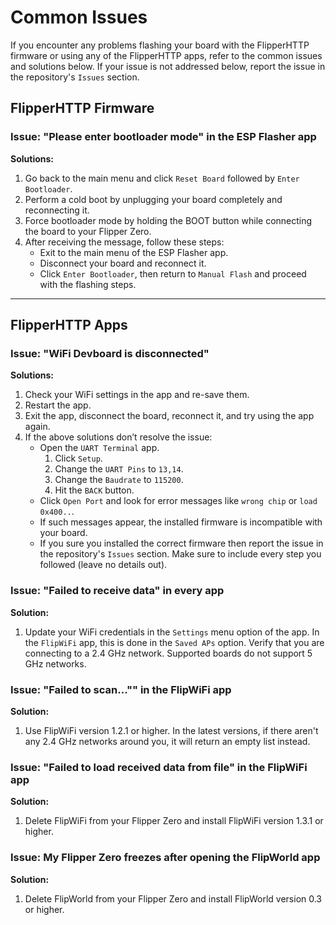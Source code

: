 # Common Issues
If you encounter any problems flashing your board with the FlipperHTTP firmware or using any of the FlipperHTTP apps, refer to the common issues and solutions below. If your issue is not addressed below, report the issue in the repository's `Issues` section.

## FlipperHTTP Firmware
### Issue: "Please enter bootloader mode" in the ESP Flasher app
**Solutions:**
1. Go back to the main menu and click `Reset Board` followed by `Enter Bootloader`.
2. Perform a cold boot by unplugging your board completely and reconnecting it.
3. Force bootloader mode by holding the BOOT button while connecting the board to your Flipper Zero.
4. After receiving the message, follow these steps:
   - Exit to the main menu of the ESP Flasher app.
   - Disconnect your board and reconnect it.
   - Click `Enter Bootloader`, then return to `Manual Flash` and proceed with the flashing steps.

---

## FlipperHTTP Apps
### Issue: "WiFi Devboard is disconnected"
**Solutions:**
1. Check your WiFi settings in the app and re-save them.
2. Restart the app.
3. Exit the app, disconnect the board, reconnect it, and try using the app again.
4. If the above solutions don’t resolve the issue:
   - Open the `UART Terminal` app.
     1. Click `Setup`.
     2. Change the `UART Pins` to `13,14`.
     3. Change the `Baudrate` to `115200`.
     4. Hit the `BACK` button.
   - Click `Open Port` and look for error messages like `wrong chip` or `load 0x400..`.
   - If such messages appear, the installed firmware is incompatible with your board. 
   - If you sure you installed the correct firmware then report the issue in the repository's `Issues` section. Make sure to include every step you followed (leave no details out).

### Issue: "Failed to receive data" in every app
**Solution:**
1. Update your WiFi credentials in the `Settings` menu option of the app. In the `FlipWiFi` app, this is done in the `Saved APs` option. Verify that you are connecting to a 2.4 GHz network. Supported boards do not support 5 GHz networks.
   
### Issue: "Failed to scan..."" in the FlipWiFi app
**Solution:**
1. Use FlipWiFi version 1.2.1 or higher. In the latest versions, if there aren't any 2.4 GHz networks around you, it will return an empty list instead.
   
### Issue: "Failed to load received data from file" in the FlipWiFi app
**Solution:**
1. Delete FlipWiFi from your Flipper Zero and install FlipWiFi version 1.3.1 or higher.

### Issue: My Flipper Zero freezes after opening the FlipWorld app
**Solution:**
1. Delete FlipWorld from your Flipper Zero and install FlipWorld version 0.3 or higher. 
